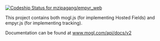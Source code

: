 [ ![Codeship Status for mzipagang/empyr_web](https://app.codeship.com/projects/c70ffbe0-0d70-0136-1ce4-3a8e8d4354bb/status?branch=master)](https://app.codeship.com/projects/282068)

This project contains both mogl.js (for implementing Hosted Fields) and empyr.js (for implementing tracking).

Documentation can be found at www.mogl.com/api/docs/v2
